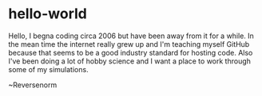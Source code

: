 # hello-world

Hello, I begna coding circa 2006 but have been away from it for a while. In the mean time the internet really grew up and I'm teaching myself GitHub because that seems to be a good industry standard for hosting code. Also I've been doing a lot of hobby science and I want a place to work through some of my simulations.

~Reversenorm
